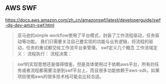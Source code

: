 ## AWS SWF
https://docs.aws.amazon.com/zh_cn/amazonswf/latest/developerguide/swf-dg-dev-amzn-swf.html
> 亚马逊的simple workflow使用了平台模式，封装了工作流程驱动，任务驱动等功能。
我们只需要关注自己要实现的功能与业务逻辑，将流程的驱动，任务的重试都交给工作流平台来管理。
swf定义几个概念
工作流域定义：
流程执行：
流程决策：

> swf的实现思想还是值得借鉴，但是具体使用过于依赖aws平台，所有的任务或者流程都需要注册到swf平台上，而且很多功能依赖于aws-sdk，如果项目使用aws的很多技术栈可能会比较合适。

